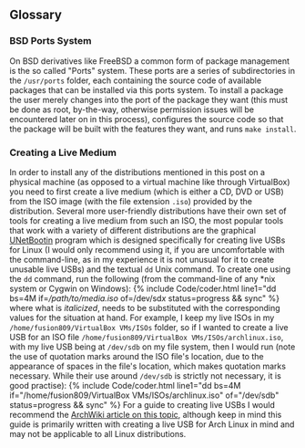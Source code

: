 ## Glossary
### BSD Ports System
On BSD derivatives like FreeBSD a common form of package management is the so called "Ports" system. These ports are a series of subdirectories in the `/usr/ports` folder, each containing the source code of available packages that can be installed via this ports system. To install a package the user merely changes into the port of the package they want (this must be done as root, by-the-way, otherwise permission issues will be encountered later on in this process), configures the source code so that the package will be built with the features they want, and runs `make install`.

### Creating a Live Medium
In order to install any of the distributions mentioned in this post on a physical machine (as opposed to a virtual machine like through VirtualBox) you need to first create a live medium (which is either a CD, DVD or USB) from the ISO image (with the file extension `.iso`) provided by the distribution. Several more user-friendly distributions have their own set of tools for creating a live medium from such an ISO, the most popular tools that work with a variety of different distributions are the graphical [UNetBootin](https://unetbootin.github.io/) program which is designed specifically for creating live USBs for Linux (I would only recommend using it, if you are uncomfortable with the command-line, as in my experience it is not unusual for it to create unusable live USBs) and the textual `dd` Unix command. To create one using the `dd` command, run the following (from the command-line of any &#42;nix system or Cygwin on Windows):
{% include Code/coder.html line1="dd bs=4M if=<i>/path/to/media.iso</i> of=/dev/sd<i>x</i> status=progress && sync" %}
where what is *italicized*, needs to be substituted with the corresponding values for the situation at hand. For example, I keep my live ISOs in my `/home/fusion809/VirtualBox VMs/ISOs` folder, so if I wanted to create a live USB for an ISO file `/home/fusion809/VirtualBox VMs/ISOs/archlinux.iso`, with my live USB being at `/dev/sdb` on my file system, then I would run (note the use of quotation marks around the ISO file's location, due to the appearance of spaces in the file's location, which makes quotation marks necessary. While their use around `/dev/sdb` is strictly not necessary, it is good practise):
{% include Code/coder.html line1="dd bs=4M if=&quot;/home/fusion809/VirtualBox VMs/ISOs/archlinux.iso&quot; of=&quot;/dev/sdb&quot; status=progress && sync" %}
For a guide to creating live USBs I would recommend the [ArchWiki article on this topic](https://wiki.archlinux.org/index.php/USB_flash_installation_media), although keep in mind this guide is primarily written with creating a live USB for Arch Linux in mind and may not be applicable to all Linux distributions.
